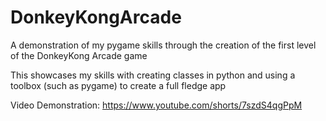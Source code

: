# DonkeyKongArcade
A demonstration of my pygame skills through the creation of the first level of the DonkeyKong Arcade game 

This showcases my skills with creating classes in python and using a toolbox (such as pygame) to create a full fledge app 

Video Demonstration: https://www.youtube.com/shorts/7szdS4qgPpM
